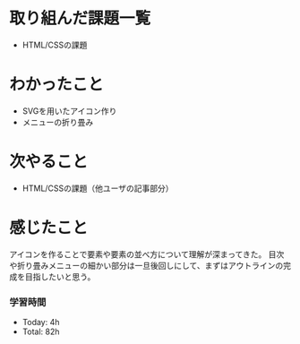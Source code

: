 # 取り組んだ課題一覧
- HTML/CSSの課題

# わかったこと
- SVGを用いたアイコン作り
- メニューの折り畳み

# 次やること
- HTML/CSSの課題（他ユーザの記事部分）

# 感じたこと
アイコンを作ることで要素や要素の並べ方について理解が深まってきた。
目次や折り畳みメニューの細かい部分は一旦後回しにして、まずはアウトラインの完成を目指したいと思う。

### 学習時間
- Today: 4h
- Total: 82h